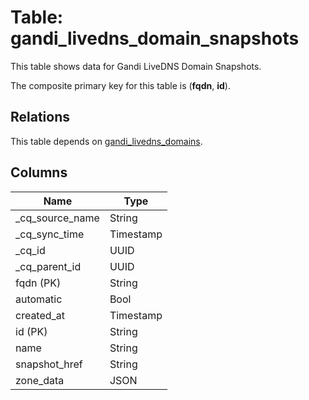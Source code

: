 # Table: gandi_livedns_domain_snapshots

This table shows data for Gandi LiveDNS Domain Snapshots.

The composite primary key for this table is (**fqdn**, **id**).

## Relations

This table depends on [gandi_livedns_domains](gandi_livedns_domains).

## Columns

| Name          | Type          |
| ------------- | ------------- |
|_cq_source_name|String|
|_cq_sync_time|Timestamp|
|_cq_id|UUID|
|_cq_parent_id|UUID|
|fqdn (PK)|String|
|automatic|Bool|
|created_at|Timestamp|
|id (PK)|String|
|name|String|
|snapshot_href|String|
|zone_data|JSON|